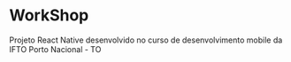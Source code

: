 # WorkShop
Projeto React Native desenvolvido no curso de desenvolvimento mobile da IFTO Porto Nacional - TO
